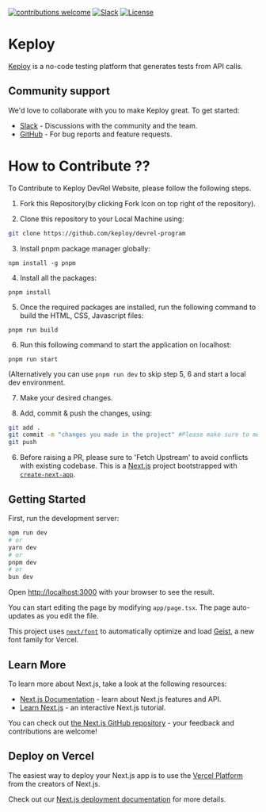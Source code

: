 
[![contributions welcome](https://img.shields.io/badge/contributions-welcome-brightgreen?logo=github)](CODE_OF_CONDUCT.md) 
[![Slack](.github/slack.svg)](https://join.slack.com/t/keploy/shared_invite/zt-12rfbvc01-o54cOG0X1G6eVJTuI_orSA)
[![License](.github/License-Apache_2.0-blue.svg)](https://opensource.org/licenses/Apache-2.0)

# Keploy
[Keploy](https://keploy.io) is a no-code testing platform that generates tests from API calls. 


## Community support
We'd love to collaborate with you to make Keploy great. To get started:
* [Slack](https://join.slack.com/t/keploy/shared_invite/zt-12rfbvc01-o54cOG0X1G6eVJTuI_orSA) - Discussions with the community and the team.
* [GitHub](https://github.com/keploy/keploy/issues) - For bug reports and feature requests.

# How to Contribute ??

To Contribute to Keploy DevRel Website, please follow the following steps.

1. Fork this Repository(by clicking Fork Icon on top right of the repository).


2. Clone this repository to your Local Machine using:
``` bash
git clone https://github.com/keploy/devrel-program

```
3. Install pnpm package manager globally:
```
npm install -g pnpm
``` 
4. Install all the packages:
```
pnpm install

```
5. Once the required packages are installed, run the following command to build the HTML, CSS, Javascript files:
```
pnpm run build
```

6. Run this following command to start the application on localhost:
```
pnpm run start
```

(Alternatively you can use ``pnpm run dev`` to skip step 5, 6 and start a local dev environment.

7. Make your desired changes.
 
8. Add, commit & push the changes, using:

``` bash
git add .
git commit -m "changes you made in the project" #Please make sure to mention which issue is closed by these changes. You can also use "cz c"
git push 
```

6. Before raising a PR, please sure to 'Fetch Upstream' to avoid conflicts with existing codebase.
This is a [Next.js](https://nextjs.org) project bootstrapped with [`create-next-app`](https://nextjs.org/docs/app/api-reference/cli/create-next-app).

## Getting Started

First, run the development server:

```bash
npm run dev
# or
yarn dev
# or
pnpm dev
# or
bun dev
```

Open [http://localhost:3000](http://localhost:3000) with your browser to see the result.

You can start editing the page by modifying `app/page.tsx`. The page auto-updates as you edit the file.

This project uses [`next/font`](https://nextjs.org/docs/app/building-your-application/optimizing/fonts) to automatically optimize and load [Geist](https://vercel.com/font), a new font family for Vercel.

## Learn More

To learn more about Next.js, take a look at the following resources:

- [Next.js Documentation](https://nextjs.org/docs) - learn about Next.js features and API.
- [Learn Next.js](https://nextjs.org/learn) - an interactive Next.js tutorial.

You can check out [the Next.js GitHub repository](https://github.com/vercel/next.js) - your feedback and contributions are welcome!

## Deploy on Vercel

The easiest way to deploy your Next.js app is to use the [Vercel Platform](https://vercel.com/new?utm_medium=default-template&filter=next.js&utm_source=create-next-app&utm_campaign=create-next-app-readme) from the creators of Next.js.

Check out our [Next.js deployment documentation](https://nextjs.org/docs/app/building-your-application/deploying) for more details.
